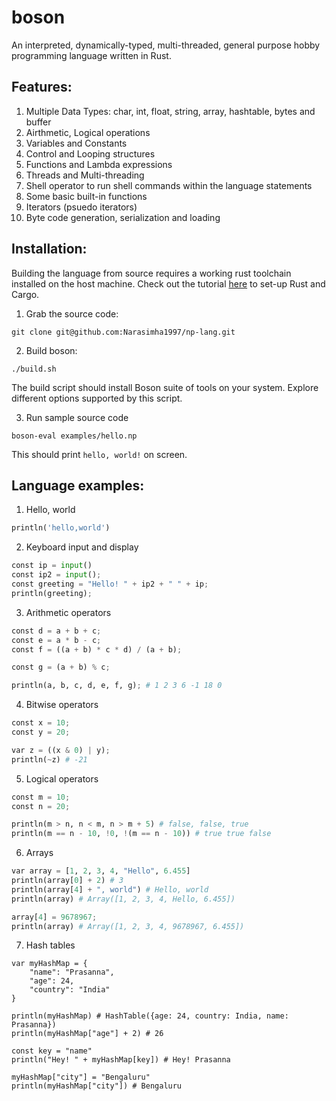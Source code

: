 # boson
An interpreted, dynamically-typed, multi-threaded, general purpose hobby programming language written in Rust.

## Features:
1. Multiple Data Types: char, int, float, string, array, hashtable, bytes and buffer
2. Airthmetic, Logical operations
3. Variables and Constants
4. Control and Looping structures
5. Functions and Lambda expressions
6. Threads and Multi-threading
7. Shell operator to run shell commands within the language statements
8. Some basic built-in functions
9. Iterators (psuedo iterators)
10. Byte code generation, serialization and loading

## Installation:
Building the language from source requires a working rust toolchain installed on the host machine. Check out the tutorial [here](https://doc.rust-lang.org/cargo/getting-started/installation.html) to set-up Rust and Cargo.

1. Grab the source code:
```
git clone git@github.com:Narasimha1997/np-lang.git
```
2. Build boson:
```
./build.sh
```
The build script should install Boson suite of tools on your system. Explore different options supported by this script.

3. Run sample source code
```
boson-eval examples/hello.np
```
This should print `hello, world!` on screen.

## Language examples:
1. Hello, world
```python
println('hello,world')
```

2. Keyboard input and display
```python
const ip = input()
const ip2 = input();
const greeting = "Hello! " + ip2 + " " + ip;
println(greeting);
```

3. Arithmetic operators
```python
const d = a + b + c;
const e = a * b - c;
const f = ((a + b) * c * d) / (a + b);

const g = (a + b) % c;

println(a, b, c, d, e, f, g); # 1 2 3 6 -1 18 0
```

4. Bitwise operators
```python
const x = 10;
const y = 20;

var z = ((x & 0) | y);
println(~z) # -21
```

5. Logical operators
```python
const m = 10;
const n = 20;

println(m > n, n < m, n > m + 5) # false, false, true
println(m == n - 10, !0, !(m == n - 10)) # true true false
```

6. Arrays
```python
var array = [1, 2, 3, 4, "Hello", 6.455]
println(array[0] + 2) # 3
println(array[4] + ", world") # Hello, world
println(array) # Array([1, 2, 3, 4, Hello, 6.455])

array[4] = 9678967;
println(array) # Array([1, 2, 3, 4, 9678967, 6.455])
```

7. Hash tables
```
var myHashMap = {
    "name": "Prasanna",
    "age": 24,
    "country": "India"
}

println(myHashMap) # HashTable({age: 24, country: India, name: Prasanna})
println(myHashMap["age"] + 2) # 26

const key = "name"
println("Hey! " + myHashMap[key]) # Hey! Prasanna

myHashMap["city"] = "Bengaluru"
println(myHashMap["city"]) # Bengaluru
```